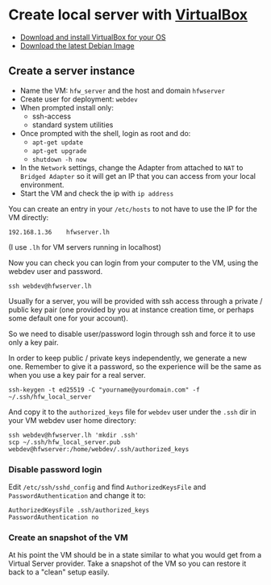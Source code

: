 # Create local server with [VirtualBox](https://www.virtualbox.org/wiki/Downloads)

- [Download and install VirtualBox for your OS](https://www.virtualbox.org/wiki/Downloads)
- [Download the latest Debian Image](https://www.debian.org/download)

## Create a server instance

- Name the VM: `hfw_server` and the host and domain `hfwserver`
- Create user for deployment: `webdev`
- When prompted install only:
    - ssh-access
    - standard system utilities
- Once prompted with the shell, login as root and do:
    - `apt-get update`
    - `apt-get upgrade`
    - `shutdown -h now`
- In the `Network` settings, change the Adapter from attached to `NAT` to
    `Bridged Adapter` so it will get an IP that you can access from your
    local environment.
- Start the VM and check the ip with `ip address`

You can create an entry in your `/etc/hosts` to not have to use
the IP for the VM directly:

```
192.168.1.36    hfwserver.lh
```

(I use `.lh` for VM servers running in localhost)


Now you can check you can login from your computer to the VM, using
the webdev user and password.

```
ssh webdev@hfwserver.lh
```


Usually for a server, you will be provided with ssh access through
a private / public key pair (one provided by you at instance creation
time, or perhaps some default one for your account).

So we need to disable user/password login through ssh and force it to
use only a key pair.

In order to keep public / private keys independently, we generate a
new one. Remember to give it a password, so the experience will be
the same as when you use a key pair for a real server.

```
ssh-keygen -t ed25519 -C "yourname@yourdomain.com" -f ~/.ssh/hfw_local_server
```

And copy it to the `authorized_keys` file for `webdev` user under the `.ssh` dir in your
VM webdev user home directory:

```
ssh webdev@hfwserver.lh 'mkdir .ssh'
scp ~/.ssh/hfw_local_server.pub webdev@hfwserver:/home/webdev/.ssh/authorized_keys
```

### Disable password login

Edit `/etc/ssh/sshd_config` and find `AuthorizedKeysFile` and `PasswordAuthentication` and change it to:

```
AuthorizedKeysFile .ssh/authorized_keys
PasswordAuthentication no
```

### Create an snapshot of the VM

At his point the VM should be in a state similar to what you would get from a Virtual Server provider.
Take a snapshot of the VM so you can restore it back to a "clean" setup easily.
